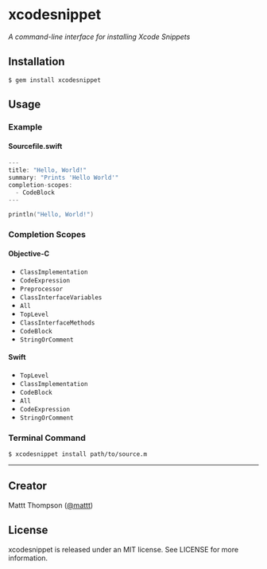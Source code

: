 # xcodesnippet
*A command-line interface for installing Xcode Snippets*

## Installation

```
$ gem install xcodesnippet
```

## Usage

### Example

#### Sourcefile.swift

```swift
---
title: "Hello, World!"
summary: "Prints 'Hello World'"
completion-scopes:
  - CodeBlock
---

println("Hello, World!")
```

### Completion Scopes

#### Objective-C

* `ClassImplementation`
* `CodeExpression`
* `Preprocessor`
* `ClassInterfaceVariables`
* `All`
* `TopLevel`
* `ClassInterfaceMethods`
* `CodeBlock`
* `StringOrComment`

#### Swift

* `TopLevel`
* `ClassImplementation`
* `CodeBlock`
* `All`
* `CodeExpression`
* `StringOrComment`


### Terminal Command

```
$ xcodesnippet install path/to/source.m
```

---

## Creator

Mattt Thompson ([@mattt](https://twitter.com/mattt))

## License

xcodesnippet is released under an MIT license. See LICENSE for more information.
